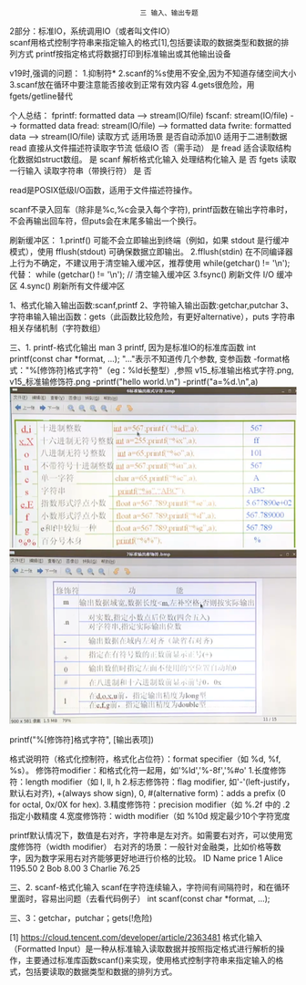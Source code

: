                                     三 输入、输出专题                                          
2部分：标准IO，系统调用IO（或者叫文件IO）                      
scanf用格式控制字符串来指定输入的格式[1],包括要读取的数据类型和数据的排列方式
printf按指定格式将数据打印到标准输出或其他输出设备

v19时,强调的问题：
   1.抑制符*                2.scanf的%s使用不安全,因为不知道存储空间大小 
   3.scanf放在循环中要注意能否接收到正常有效内容
   4.gets很危险，用fgets/getline替代

个人总结：
  fprintf: formatted data --> stream(IO/file)
  fscanf:  stream(IO/file) --> formatted data
  fread:   stream(IO/file) --> formatted data
  fwrite:  formatted data --> stream(IO/file)
              读取方式           适用场景              是否自动添加\0   适用于二进制数据
read	直接从文件描述符读取字节流  低级IO	              否（需手动）  	 是
fread 适合读取结构化数据如struct数组。                                     是
scanf	解析格式化输入	           处理结构化输入	        是	            否
fgets	读取一行输入	             读取字符串（带换行符）	 是	             否

read是POSIX低级I/O函数，适用于文件描述符操作。

scanf不录入回车（除非是%c,%c会录入每个字符),
printf函数在输出字符串时，不会再输出回车符，但puts会在末尾多输出一个换行。

刷新缓冲区：
1.printf() 可能不会立即输出到终端（例如，如果 stdout 是行缓冲模式），使用 fflush(stdout) 可确保数据立即输出。
2.fflush(stdin) 在不同编译器上行为不确定，不建议用于清空输入缓冲区，推荐使用 while(getchar() != '\n'); 代替：
  while (getchar() != '\n');  // 清空输入缓冲区
3.fsync() 刷新文件 I/O 缓冲区
4.sync() 刷新所有文件缓冲区


1、格式化输入输出函数:scanf,printf
2、字符输入输出函数:getchar,putchar
3、字符串输入输出函数：gets（此函数比较危险，有更好alternative），puts
    字符串相关存储机制（字符数组）

三、1. printf-格式化输出
   man 3 printf, 因为是标准IO的标准库函数
   int printf(const char *format, ...); "..."表示不知道传几个参数, 变参函数
    -format格式："%[修饰符]格式字符"（eg：%ld长整型）,参照 v15_标准输出格式字符.png, v15_标准输修饰符.png
    -printf("hello world.\n")
    -printf("a=%d.\n",a)
    ![image](https://github.com/jimyshow/image_host_lihuiqin/blob/main/image_host/v15_1_%E6%A0%87%E5%87%86%E8%BE%93%E5%87%BA%E6%A0%BC%E5%BC%8F%E5%AD%97%E7%AC%A6.png)
    ![image](https://github.com/jimyshow/image_host_lihuiqin/blob/main/image_host/v15_2_%E6%A0%87%E5%87%86%E8%BE%93%E4%BF%AE%E9%A5%B0%E7%AC%A6.png)

   printf("%[修饰符]格式字符", [输出表项])

格式说明符（格式化控制符，格式化占位符）：format specifier（如 %d, %f, %s）。
修饰符modifier：和格式化符一起用，如'%ld','%-8f','%#o'
  1.长度修饰符：length modifier（如 l, ll, h
  2.标志修饰符：flag modifier, 如'-'(left-justify，默认右对齐), +(always show sign), 0, 
        #(alternative form)：adds a prefix (0 for octal, 0x/0X for hex).
  3.精度修饰符：precision modifier（如 %.2f 中的 .2 指定小数精度
  4.宽度修饰符：width modifier（如 %10d 规定最少10个字符宽度

printf默认情况下，数值是右对齐，字符串是左对齐。如需要右对齐，可以使用宽度修饰符（width modifier）
右对齐的场景：一般针对金融类，比如价格等数字，因为数字采用右对齐能够更好地进行价格的比较。
        ID       Name      price
         1      Alice    1195.50
         2        Bob       8.00
         3    Charlie      76.25

三、2. scanf-格式化输入
    scanf在字符连续输入，字符间有间隔符时，和在循环里面时，容易出问题（去看代码例子）
    int scanf(const char *format, ...);


三、3：getchar，putchar；gets(!危险)


[1] https://cloud.tencent.com/developer/article/2363481
  格式化输入（Formatted Input）是一种从标准输入读取数据并按照指定格式进行解析的操作，主要通过标准库函数scanf()来实现，使用格式控制字符串来指定输入的格式，包括要读取的数据类型和数据的排列方式。
